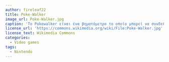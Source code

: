```yaml
---
author: fireleaf22
title: Poke-Walker
image_url: Poke-Walker.jpg
caption: 'Το Pokewalker είναι ένα βηματόμετρο το οποίο μπορεί να συνδεθεί με τα παιχνίδια Pokemon HearthGold/SoulSilver μέσω υπέρυθρων σημάτων, έπειτα ο παίχτης μπορεί να μεταφέρει ένα Pokemon από τα παιχνίδια στο βηματόμετρο(Pokewalker). Με κάθε βήμα που κάνει ο παίχτης το Pokemon κερδίζει πόντους εμπειρίας(exp. points). Χάρης την αποτελεσματική ακρίβεια του σε σχέση με άλλα βηματόμετρα, ο τεχνικός σχεδιασμός του επαναχρησιμοποιήθηκε και σε επόμενους τίτλους'
license_url: 'https://commons.wikimedia.org/wiki/File:Poke-Walker.jpg'
license_text: Wikimedia Commons
categories:
  - Video games
tags:
  - Nintendo
---
```

